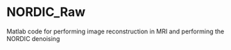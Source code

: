 # NORDIC_Raw
Matlab code for performing image reconstruction in MRI and performing the NORDIC denoising
